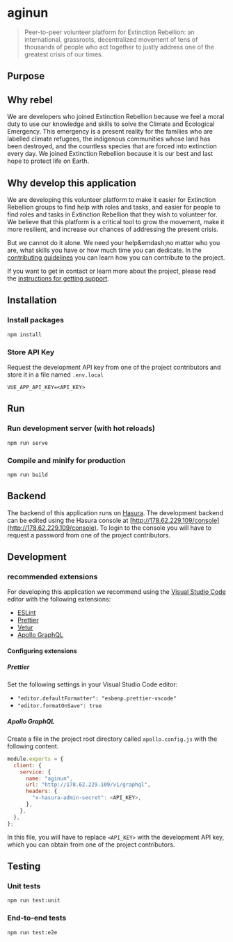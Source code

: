 # aginun

> Peer-to-peer volunteer platform for Extinction Rebellion: an international, grassroots, decentralized movement of tens of thousands of people who act together to justly address one of the greatest crisis of our times.

## Purpose 

## Why rebel 

We are developers who joined Extinction Rebellion because we feel a moral duty to use our knowledge and skills to solve the Climate and Ecological Emergency. This emergency is a present reality for the families who are labelled climate refugees, the indigenous communities whose land has been destroyed, and the countless species that are forced into extinction every day. We joined Extinction Rebellion because it is our best and last hope to protect life on Earth. 

## Why develop this application

We are developing this volunteer platform to make it easier for Extinction Rebellion groups to find help with roles and tasks, and easier for people to find roles and tasks in Extinction Rebellion that they wish to volunteer for. We believe that this platform is a critical tool to grow the movement, make it more resilient, and increase our chances of addressing the present crisis.

But we cannot do it alone. We need your help&emdash;no matter who you are, what skills you have or how much time you can dedicate. In the [contributing guidelines](https://github.com/xrnl/aginun/blob/master/CONTRIBUTING.md) you can learn how you can contribute to the project.

If you want to get in contact or learn more about the project, please read the [instructions for getting support](https://github.com/xrnl/aginun/blob/master/SUPPORT.md).

## Installation

### Install packages

```
npm install
```

### Store API Key

Request the development API key from one of the project contributors and store it in a file named `.env.local`

```
VUE_APP_API_KEY=<API_KEY>
```

## Run

### Run development server (with hot reloads)

```
npm run serve
```

### Compile and minify for production
```
npm run build
```

## Backend

The backend of this application runs on [Hasura](https://hasura.io/). The development backend can be edited using the Hasura console at [http://178.62.229.109/console](http://178.62.229.109/console). To login to the console you will have to request a password from one of the project contributors.

## Development

### recommended extensions
For developing this application we recommend using the [Visual Studio Code](https://code.visualstudio.com/) editor with the following extensions:

- [ESLint](https://github.com/Microsoft/vscode-eslint.git)
- [Prettier](https://github.com/prettier/prettier-vscode.git)
- [Vetur](https://github.com/vuejs/vetur.git)
- [Apollo GraphQL](https://github.com/apollographql/apollo-tooling)

#### Configuring extensions

##### Prettier

Set the following settings in your Visual Studio Code editor:

- `"editor.defaultFormatter": "esbenp.prettier-vscode"`
- `"editor.formatOnSave": true`

##### Apollo GraphQL

Create a file in the project root directory called `apollo.config.js` with the following content.

```js
module.exports = {
  client: {
    service: {
      name: "aginun",
      url: "http://178.62.229.109/v1/graphql",
      headers: {
        "x-hasura-admin-secret": <API_KEY>,
      },
    },
  },
};
```
In this file, you will have to replace `<API_KEY>` with the development API key, which you can obtain from one of the project contributors.

## Testing

### Unit tests

```
npm run test:unit
```

### End-to-end tests

```
npm run test:e2e
```

